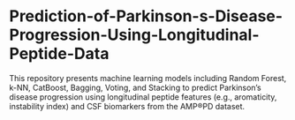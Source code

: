 # Prediction-of-Parkinson-s-Disease-Progression-Using-Longitudinal-Peptide-Data
This repository presents machine learning models including Random Forest, k-NN, CatBoost, Bagging, Voting, and Stacking to predict Parkinson’s disease progression using longitudinal peptide features (e.g., aromaticity, instability index) and CSF biomarkers from the AMP®PD dataset. 
